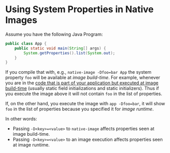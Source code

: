 # Using System Properties in Native Images

Assume you have the following Java Program:
```java
public class App {
    public static void main(String[] args) {
        System.getProperties().list(System.out);
    }
}
```
If you compile that with, e.g., `native-image -Dfoo=bar App` the system property `foo` will be available at *image build-time*.
For example, whenever you are in the [code that is part of your application but executed at image build-time](http://www.graalvm.org/sdk/javadoc/org/graalvm/nativeimage/ImageInfo.html#inImageBuildtimeCode--) (usually static field initializations and static initializers).
Thus if you execute the image above it will not contain `foo` in the list of properties.

If, on the other hand, you execute the image with `app -Dfoo=bar`, it will show `foo` in the list of properties because you specified it for *image runtime*.

In other words:
* Passing `-D<key>=<value>` to `native-image` affects properties seen at image build-time.
* Passing `-D<key>=<value>` to an image execution affects properties seen at image runtime.
